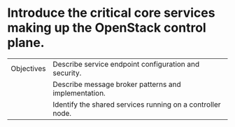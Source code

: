 # Introduce the critical core services making up the OpenStack control plane.

| | |
| -------| -------------------- |
|    Objectives | Describe service endpoint configuration and security. |
|             |    Describe message broker patterns and implementation. |
|             |    Identify the shared services running on a controller node.  |
